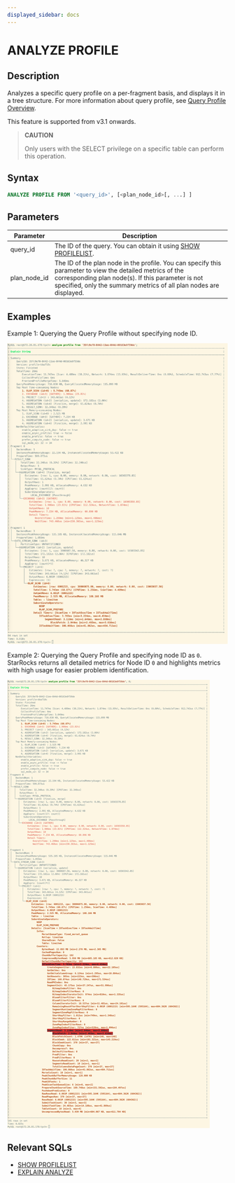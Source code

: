 ```yaml
---
displayed_sidebar: docs
---
```


# ANALYZE PROFILE

## Description

Analyzes a specific query profile on a per-fragment basis, and displays it in a tree structure. For more information about query profile, see [Query Profile Overview](../../../../administration/query_profile_overview.md).

This feature is supported from v3.1 onwards.

> **CAUTION**
>
> Only users with the SELECT privilege on a specific table can perform this operation.

## Syntax

```SQL
ANALYZE PROFILE FROM '<query_id>', [<plan_node_id>[, ...] ]
```

## Parameters

| **Parameter** | **Description**                                              |
| ------------- | ------------------------------------------------------------ |
| query_id      | The ID of the query. You can obtain it using [SHOW PROFILELIST](./SHOW_PROFILELIST.md). |
| plan_node_id  | The ID of the plan node in the profile. You can specify this parameter to view the detailed metrics of the corresponding plan node(s). If this parameter is not specified, only the summary metrics of all plan nodes are displayed. |

## Examples

Example 1: Querying the Query Profile without specifying node ID.

![img](../../../../_assets/Profile/text_based_profile_without_node_id.jpeg)

Example 2: Querying the Query Profile and specifying node ID as `0`. StarRocks returns all detailed metrics for Node ID `0` and highlights metrics with high usage for easier problem identification.

![img](../../../../_assets/Profile/text_based_profile_with_node_id.jpeg)

## Relevant SQLs

- [SHOW PROFILELIST](./SHOW_PROFILELIST.md)
- [EXPLAIN ANALYZE](./EXPLAIN_ANALYZE.md)
